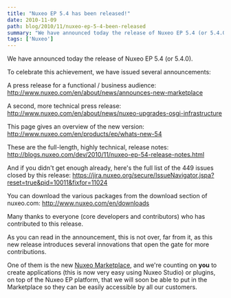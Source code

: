 ```yaml
---
title: "Nuxeo EP 5.4 has been released!"
date: 2010-11-09
path: blog/2010/11/nuxeo-ep-5-4-been-released
summary: "We have announced today the release of Nuxeo EP 5.4 (or 5.4.0)."
tags: ['Nuxeo']
---
```


<p>We have announced today the release of Nuxeo EP 5.4 (or 5.4.0).</p>

<p>To celebrate this achievement, we have issued several announcements:</p>

<p>A press release for a functional / business audience:
<a href="http://www.nuxeo.com/en/about/news/announces-new-marketplace">http://www.nuxeo.com/en/about/news/announces-new-marketplace</a></p>

<p>A second, more technical press release:
<a href="http://www.nuxeo.com/en/about/news/nuxeo-upgrades-osgi-infrastructure">http://www.nuxeo.com/en/about/news/nuxeo-upgrades-osgi-infrastructure</a></p>

<!-- more -->

<p>This page gives an overview of the new version:
<a href="http://www.nuxeo.com/en/products/ep/whats-new-54">http://www.nuxeo.com/en/products/ep/whats-new-54</a></p>

<p>These are the full-length, highly technical, release notes:
<a href="http://blogs.nuxeo.com/dev/2010/11/nuxeo-ep-54-release-notes.html">http://blogs.nuxeo.com/dev/2010/11/nuxeo-ep-54-release-notes.html</a></p>

<p>And if you didn't get enough already, here's the full list of the 449 issues closed by this release:
<a href="https://jira.nuxeo.org/secure/IssueNavigator.jspa?reset=true&amp;pid=10011&amp;fixfor=11024">https://jira.nuxeo.org/secure/IssueNavigator.jspa?reset=true&amp;pid=10011&amp;fixfor=11024</a></p>

<p>You can download the various packages from the download section of nuxeo.com: <a href="http://www.nuxeo.com/en/downloads">http://www.nuxeo.com/en/downloads</a></p><p>Many thanks to everyone (core developers and contributors) who has contributed to this release.</p>

<p>As you can read in the announcement, this is not over, far from it, as this new release introduces several innovations that open the gate for more contributions.</p>

<p>One of them is the new <a href="http://marketplace.nuxeo.com/">Nuxeo Marketplace</a>, and we're counting on <strong>you</strong> to create applications (this is now very easy using Nuxeo Studio) or plugins, on top of the Nuxeo EP platform, that we will soon be able to put in the Marketplace so they can be easily accessible by all our customers.</p>
 

